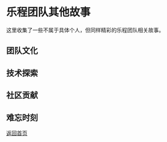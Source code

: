# 乐程团队其他故事

这里收集了一些不属于具体个人，但同样精彩的乐程团队相关故事。

## 团队文化

<!-- - [乐程的创新精神：如何在学习中保持激情](/stories/culture/innovation-spirit) -->
<!-- - [团队协作的艺术：乐程的工作方式](/stories/culture/teamwork) -->

## 技术探索

<!-- - [乐程的技术栈演进](/stories/tech/tech-stack-evolution) -->
<!-- - [从零到一：乐程如何开启一个新项目](/stories/tech/project-initiation) -->

## 社区贡献

<!-- - [乐程与西南石油大学其他学生组织的合作](/stories/community/university-collaboration) -->
<!-- - [走出校园：乐程的社会实践活动](/stories/community/social-practice) -->

## 难忘时刻

<!-- - [熬夜加班的日子：项目截止日前的团队故事](/stories/memorable-moments/deadline-stories) -->
<!-- - [欢乐时光：乐程的团建活动集锦](/stories/memorable-moments/team-building) -->

[返回首页](/)
